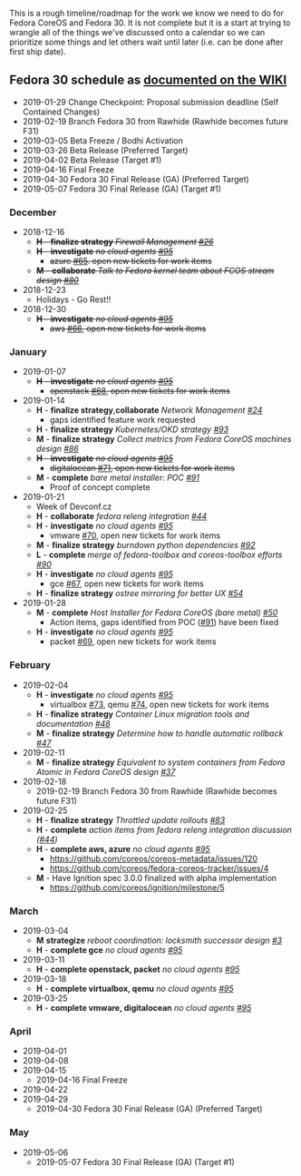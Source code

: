 This is a rough timeline/roadmap for the work we know we need to do
for Fedora CoreOS and Fedora 30. It is not complete but it is a start
at trying to wrangle all of the things we've discussed onto a calendar
so we can prioritize some things and let others wait until later (i.e.
can be done after first ship date).

## Fedora 30 schedule as [documented on the WIKI](https://fedoraproject.org/wiki/Releases/30/Schedule)
- 2019-01-29  Change Checkpoint: Proposal submission deadline (Self Contained Changes)
- 2019-02-19  Branch Fedora 30 from Rawhide (Rawhide becomes future F31)              
- 2019-03-05  Beta Freeze / Bodhi Activation                                      
- 2019-03-26  Beta Release (Preferred Target)                                         
- 2019-04-02  Beta Release (Target #1)                                                
- 2019-04-16  Final Freeze                                                        
- 2019-04-30  Fedora 30 Final Release (GA) (Preferred Target)                         
- 2019-05-07  Fedora 30 Final Release (GA) (Target #1)                                

### December
- 2018-12-16
    - ~~**H** - **finalize strategy** *Firewall Management [#26](https://github.com/coreos/fedora-coreos-tracker/issues/26)*~~
    - ~~**H** - **investigate** *no cloud agents [#95](https://github.com/coreos/fedora-coreos-tracker/issues/95)*~~
        - ~~azure [#65](https://github.com/coreos/fedora-coreos-tracker/issues/65). open new tickets for work items~~
    - ~~**M** - **collaborate** *Talk to Fedora kernel team about FCOS stream design [#80](https://github.com/coreos/fedora-coreos-tracker/issues/80)*~~
- 2018-12-23
    - Holidays - Go Rest!!
- 2018-12-30
    - ~~**H** - **investigate** *no cloud agents [#95](https://github.com/coreos/fedora-coreos-tracker/issues/95)*~~
        - ~~aws [#66](https://github.com/coreos/fedora-coreos-tracker/issues/66), open new tickets for work items~~


### January
- 2019-01-07
    - ~~**H** - **investigate** *no cloud agents [#95](https://github.com/coreos/fedora-coreos-tracker/issues/95)*~~
        - ~~openstack [#68](https://github.com/coreos/fedora-coreos-tracker/issues/68), open new tickets for work items~~ 
- 2019-01-14
    - **H** - **finalize strategy**,**collaborate** *Network Management [#24](https://github.com/coreos/fedora-coreos-tracker/issues/24)*
        - gaps identified feature work requested
    - **H** - **finalize strategy** *Kubernetes/OKD strategy [#93](https://github.com/coreos/fedora-coreos-tracker/issues/93)*
    - **M** - **finalize strategy** *Collect metrics from Fedora CoreOS machines design [#86](https://github.com/coreos/fedora-coreos-tracker/issues/86)*
    - ~~**H** - **investigate** *no cloud agents [#95](https://github.com/coreos/fedora-coreos-tracker/issues/95)*~~
        - ~~digitalocean [#71](https://github.com/coreos/fedora-coreos-tracker/issues/71), open new tickets for work items~~
    - **M** - **complete** *bare metal installer: POC [#91](https://github.com/coreos/fedora-coreos-tracker/issues/91)*
        - Proof of concept complete
- 2019-01-21
    - Week of Devconf.cz
    - **H** - **collaborate** *fedora releng integration [#44](https://github.com/coreos/fedora-coreos-tracker/issues/44)*
    - **H** - **investigate** *no cloud agents [#95](https://github.com/coreos/fedora-coreos-tracker/issues/95)*
        - vmware [#70](https://github.com/coreos/fedora-coreos-tracker/issues/70), open new tickets for work items
    - **M** - **finalize strategy** *burndown python dependencies [#92](https://github.com/coreos/fedora-coreos-tracker/issues/92)*
    - **L** - **complete** *merge of fedora-toolbox and coreos-toolbox efforts [#90](https://github.com/coreos/fedora-coreos-tracker/issues/90)*
    - **H** - **investigate** *no cloud agents [#95](https://github.com/coreos/fedora-coreos-tracker/issues/95)*
        - gce [#67](https://github.com/coreos/fedora-coreos-tracker/issues/67), open new tickets for work items
    - **H** - **finalize strategy** *ostree mirroring for better UX [#54](https://github.com/coreos/fedora-coreos-tracker/issues/54)*
- 2019-01-28
    - **M** - **complete** *Host Installer for Fedora CoreOS (bare metal) [#50](https://github.com/coreos/fedora-coreos-tracker/issues/50)*
        - Action items, gaps identified from POC ([#91](https://github.com/coreos/fedora-coreos-tracker/issues/91)) have been fixed
    - **H** - **investigate** *no cloud agents [#95](https://github.com/coreos/fedora-coreos-tracker/issues/95)*
        - packet [#69](https://github.com/coreos/fedora-coreos-tracker/issues/69), open new tickets for work items


### February 
- 2019-02-04
    - **H** - **investigate** *no cloud agents [#95](https://github.com/coreos/fedora-coreos-tracker/issues/95)*
        - virtualbox [#73](https://github.com/coreos/fedora-coreos-tracker/issues/73), qemu [#74](https://github.com/coreos/fedora-coreos-tracker/issues/74), open new tickets for work items
    - **H** - **finalize strategy** *Container Linux migration tools and documentation [#48](https://github.com/coreos/fedora-coreos-tracker/issues/48)*
    - **M** - **finalize strategy** *Determine how to handle automatic rollback [#47](https://github.com/coreos/fedora-coreos-tracker/issues/47)*
- 2019-02-11 
    - **M** - **finalize strategy** *Equivalent to system containers from Fedora Atomic in Fedora CoreOS design [#37](https://github.com/coreos/fedora-coreos-tracker/issues/37)*
- 2019-02-18 
    - 2019-02-19  Branch Fedora 30 from Rawhide (Rawhide becomes future F31)              
- 2019-02-25 
    - **H** - **finalize strategy** *Throttled update rollouts [#83](https://github.com/coreos/fedora-coreos-tracker/issues/83)*
    - **H** - **complete** *action items from fedora releng integration discussion ([#44](https://github.com/coreos/fedora-coreos-tracker/issues/44))*
    - **H** - **complete aws, azure** *no cloud agents [#95](https://github.com/coreos/fedora-coreos-tracker/issues/95)*
        - https://github.com/coreos/coreos-metadata/issues/120
        - https://github.com/coreos/fedora-coreos-tracker/issues/4
    - **M** - Have Ignition spec 3.0.0 finalized with alpha implementation
        - https://github.com/coreos/ignition/milestone/5


### March       
- 2019-03-04
    - **M** **strategize** *reboot coordination: locksmith successor design [#3](https://github.com/coreos/fedora-coreos-tracker/issues/3)*
    - **H** - **complete gce** *no cloud agents [#95](https://github.com/coreos/fedora-coreos-tracker/issues/95)*
- 2019-03-11 
    - **H** - **complete openstack, packet** *no cloud agents [#95](https://github.com/coreos/fedora-coreos-tracker/issues/95)*
- 2019-03-18 
    - **H** - **complete virtualbox, qemu** *no cloud agents [#95](https://github.com/coreos/fedora-coreos-tracker/issues/95)*
- 2019-03-25 
    - **H** - **complete vmware, digitalocean** *no cloud agents [#95](https://github.com/coreos/fedora-coreos-tracker/issues/95)*

### April
- 2019-04-01
- 2019-04-08
- 2019-04-15
    - 2019-04-16  Final Freeze                                                        
- 2019-04-22
- 2019-04-29
    - 2019-04-30  Fedora 30 Final Release (GA) (Preferred Target)

### May
- 2019-05-06
    - 2019-05-07  Fedora 30 Final Release (GA) (Target #1)

